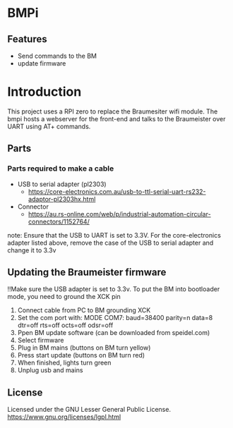 # BMPi

## Features
 * Send commands to the BM
 * update firmware

# Introduction
This project uses a RPI zero to replace the Braumesiter wifi module. The bmpi hosts a webserver for the front-end and talks to the Braumeister over UART using AT+ commands. 

## Parts

### Parts required to make a cable

- USB to serial adapter (pl2303)
    - https://core-electronics.com.au/usb-to-ttl-serial-uart-rs232-adaptor-pl2303hx.html
- Connector
    - https://au.rs-online.com/web/p/industrial-automation-circular-connectors/1152764/

note: Ensure that the USB to UART is set to 3.3V. For the core-electronics adapter listed above, remove the case of the USB to serial adapter and change it to 3.3v


## Updating the Braumeister firmware
!!Make sure the USB adapter is set to 3.3v.
To put the BM into bootloader mode, you need to ground the XCK pin
1. Connect cable from PC to BM grounding XCK
2. Set the com port with: MODE COM7: baud=38400 parity=n data=8 dtr=off rts=off octs=off odsr=off
3. Ppen BM update software (can be downloaded from speidel.com)
4. Select firmware
5. Plug in BM mains (buttons on BM turn yellow)
6. Press start update (buttons on BM turn red)
7. When finished, lights turn green
8. Unplug usb and mains



## License

Licensed under the GNU Lesser General Public License.
https://www.gnu.org/licenses/lgpl.html